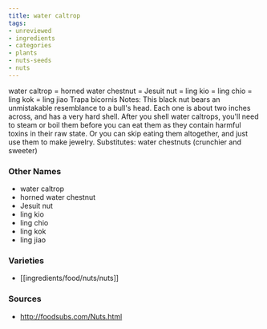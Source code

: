 ```yaml
---
title: water caltrop
tags:
- unreviewed
- ingredients
- categories
- plants
- nuts-seeds
- nuts
---
```

water caltrop = horned water chestnut = Jesuit nut = ling kio = ling chio = ling kok = ling jiao Trapa bicornis Notes: This black nut bears an unmistakable resemblance to a bull's head. Each one is about two inches across, and has a very hard shell. After you shell water caltrops, you'll need to steam or boil them before you can eat them as they contain harmful toxins in their raw state. Or you can skip eating them altogether, and just use them to make jewelry. Substitutes: water chestnuts (crunchier and sweeter)

### Other Names

* water caltrop
* horned water chestnut
* Jesuit nut
* ling kio
* ling chio
* ling kok
* ling jiao

### Varieties

* [[ingredients/food/nuts/nuts]]

### Sources
* http://foodsubs.com/Nuts.html
